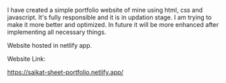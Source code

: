 I have created a simple portfolio website of mine using html, css and javascript. It's fully responsible and it is in updation stage. I am trying to make it more better and optimized. In future it will be more enhanced after implementing all necessary things.

Website hosted in netlify app.

Website Link:

https://saikat-sheet-portfolio.netlify.app/
